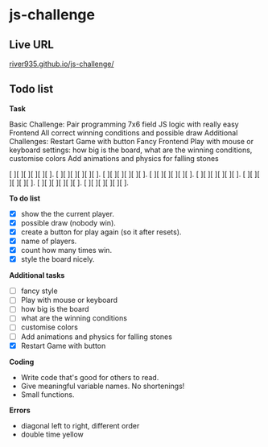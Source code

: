# js-challenge

## Live URL

[river935.github.io/js-challenge/](https://river935.github.io/js-challenge/)

## Todo list

**Task**

Basic Challenge:
Pair programming
7x6 field
JS logic with really easy Frontend
All correct winning conditions and possible draw
Additional Challenges:
Restart Game with button
Fancy Frontend
Play with mouse or keyboard
settings: how big is the board, what are the winning conditions,
customise colors
Add animations and physics for falling stones

[ ][ ][ ][ ][ ][ ].
[ ][ ][ ][ ][ ][ ].
[ ][ ][ ][ ][ ][ ].
[ ][ ][ ][ ][ ][ ].
[ ][ ][ ][ ][ ][ ].
[ ][ ][ ][ ][ ][ ].
[ ][ ][ ][ ][ ][ ].
[ ][ ][ ][ ][ ][ ].

**To do list**

- [x] show the the current player.
- [x] possible draw (nobody win).
- [x] create a button for play again (so it after resets).
- [x] name of players.
- [x] count how many times win.
- [x] style the board nicely.

**Additional tasks**

- [ ] fancy style
- [ ] Play with mouse or keyboard
- [ ] how big is the board
- [ ] what are the winning conditions
- [ ] customise colors
- [ ] Add animations and physics for falling stones
- [x] Restart Game with button

**Coding**

- Write code that's good for others to read.
- Give meaningful variable names. No shortenings!
- Small functions.

**Errors**

- diagonal left to right, different order
- double time yellow
